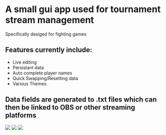 # A small gui app used for tournament stream management

Specifically desiged for fighting games

## Features currently include:
- Live editing
- Persistant data
- Auto complete player names
- Quick Swapping/Resetting data
- Various Themes

## Data fields are generated to .txt files which can then be linked to OBS or other streaming platforms

<p>
<img src="assets/scoreboard11.png"/>
<img src="assets/scoreboard12.png"/>
<img src="assets/scoreboard13.png"/>
</p>
